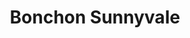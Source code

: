 ---
layout: place
title: "Bonchon Sunnyvale"
permalink: /california/sunnyvale/bonchon-sunnyvale.html
stateAbbr: CA
stateName: California
cityName: Sunnyvale
seo:
  name: "Bonchon Sunnyvale"
  type: Restaurant
  links: null
description: "Looking for sushi in Sunnyvale, California? Check out Bonchon Sunnyvale for a delightful Japanese dining experience. Enjoy a variety of sushi and other dishe..."
place_id: ChIJDblWdnq2j4ARlV_AvXov0bE
photos:
  - name: >-
      places/ChIJDblWdnq2j4ARlV_AvXov0bE/photos/AeeoHcJ4hvX4tBNcX9v2ld3M1nGc7WPyezqq3g1kOIJc-1yrTsfrybuM1VX4CCvFi6TX0r19pXnYhUtajc_V7pyQy-HNDjHxx8XB6pUCvzRgjuMET6VY_wNwZTtB5zsN97Dj865HF1iDrlS2lNSkd3wCBUla_R1_rf17A2_zWl9wmR40WtHXjry_tyusYTzTJfxYLr2Q4JMnQ5ZipBpjpXMq5mTmXQ9lRBVyNXz4dz83hUiOgqhk7M9cQKftSZrgTrx4D5Y5xv9pjJB1wLJy0upY0xkomxNjf9L58r7JtnGPR3PxGjwd9yQHLk38KZ1TY951xK_9E_Ml6kjvZ9u29mnPLiRTgrAO-jjHItSlfTUJumugCzS-sr8ydVFa7v6yo_5rP4k71jIzZ2_1mrvDuRMViO2IRD95q8HGiGDpyIx8y8c
    widthPx: 4032
    heightPx: 3024
    authorAttributions:
      - displayName: Lawrence
        uri: https://maps.google.com/maps/contrib/115790802576037566097
        photoUri: >-
          https://lh3.googleusercontent.com/a-/ALV-UjUF0A2Imt6MEigyFdqWt3VyG7aa1xIsaPR8DMR_H5FysLHeaRaJ5Q=s100-p-k-no-mo
    flagContentUri: >-
      https://www.google.com/local/imagery/report/?cb_client=maps_api_places.places_api&image_key=!1e10!2sCIHM0ogKEICAgID4mdTvfA&hl=en-US
    googleMapsUri: >-
      https://www.google.com/maps/place//data=!3m4!1e2!3m2!1sCIHM0ogKEICAgID4mdTvfA!2e10!4m2!3m1!1s0x808fb67a7656b90d:0xb1d12f7abdc05f95
  - name: >-
      places/ChIJDblWdnq2j4ARlV_AvXov0bE/photos/AeeoHcI-16uTLJ09on1QAeJAzkPAfmLMpzrgrxhTcVSQqC9M7o5CTxyTBAHkNYGh1BNwS2eyax2ZgDwln0QDxyeD5X6_K0zBB2pdMiYWCEBlkmFCwUaAuNZohUBaA8PyzKcQvcFFubSwVVHsVv91vBr0JltoPCyd_-PKZ5VAh8LBJuz5XK4HLpUG4pUpgrC0-_fr9P38bQ9EQSZcC_0WpM0GZWpL-hyce3kq0SgEpbOXPCZF3Kyc4uk_pCB9ioZME7ZkEMEI65045HaV3UdfVyZxVWDzxemFMThmtxJABkMqsY5q6Q
    widthPx: 800
    heightPx: 800
    authorAttributions:
      - displayName: Bonchon Sunnyvale
        uri: https://maps.google.com/maps/contrib/109464886480434924863
        photoUri: >-
          https://lh3.googleusercontent.com/a-/ALV-UjU8ig1iADRQfxldPo5NnUWpLrWgOInxhpD2k4j7Y_CY5CVM0zXe=s100-p-k-no-mo
    flagContentUri: >-
      https://www.google.com/local/imagery/report/?cb_client=maps_api_places.places_api&image_key=!1e10!2sAF1QipNTeq9XCI_08OWWRLlwRleMDdNIwkRQEsVvvo4V&hl=en-US
    googleMapsUri: >-
      https://www.google.com/maps/place//data=!3m4!1e2!3m2!1sAF1QipNTeq9XCI_08OWWRLlwRleMDdNIwkRQEsVvvo4V!2e10!4m2!3m1!1s0x808fb67a7656b90d:0xb1d12f7abdc05f95
  - name: >-
      places/ChIJDblWdnq2j4ARlV_AvXov0bE/photos/AeeoHcJI2dQqVGJi1rIcECoJQ-XeXFsDySZtAuDoMxUEbhI44_NTJ5RWXza_VKyQai6TLrjuOPcWzn2j0ULsYogDPp5aEz0-wePuTyR_cGsnmcXa0Xkqp2ilySqsc9SUT6VysHQM_MillST3lgyHWrDFC2cqtf4umSW8tVvVDxYPcl9Tnr34wkdBMaM9Jn-2umCutkzaqZ82ktiMLComuw76aGyPRIlgUwoSijAUhI9yJWN8JDrROXdINlToIVxbjKe3inoWtTPawbrJumcrIbmZI3YdQtjVYCQwX_x4mfh4lFz5hg
    widthPx: 1232
    heightPx: 693
    authorAttributions:
      - displayName: Bonchon Sunnyvale
        uri: https://maps.google.com/maps/contrib/109464886480434924863
        photoUri: >-
          https://lh3.googleusercontent.com/a-/ALV-UjU8ig1iADRQfxldPo5NnUWpLrWgOInxhpD2k4j7Y_CY5CVM0zXe=s100-p-k-no-mo
    flagContentUri: >-
      https://www.google.com/local/imagery/report/?cb_client=maps_api_places.places_api&image_key=!1e10!2sAF1QipPJg196VkRVwMx4S_jyv2KF3oXlsACNK6aDykdY&hl=en-US
    googleMapsUri: >-
      https://www.google.com/maps/place//data=!3m4!1e2!3m2!1sAF1QipPJg196VkRVwMx4S_jyv2KF3oXlsACNK6aDykdY!2e10!4m2!3m1!1s0x808fb67a7656b90d:0xb1d12f7abdc05f95
  - name: >-
      places/ChIJDblWdnq2j4ARlV_AvXov0bE/photos/AeeoHcK9-yBPdV9blz0bW2EzLGRKl1s1G7JcgyzTGta1LbLpmGqxoWLUKzRVZj67MKZ_jXL8yVktlngzjRQ6PMlGUDPuoc179ELC-BzKLw_V3lay4ytkqoarjsnGiox4wKwQcfZg3UYbdCjX8sth46nGtaVP5S-r5vwcFWR4ymIpCxvoWm1WRGasNiiEijQG735puYm3y3yNp7tEXVyxJjlKKCwE8cmx3UXSeI6497HkfY8Ov6jEnLKa7awgGLCcEN-tIhgKIJMNp5JtAl14_MeGD4rUaqyPe8LzIJXvNfSZo10jUCR82Wqg4SIyf4CwoFgLuNY45G9kj7f45cq2eg5GjKTHBiFHB98Q6jkEtFg31fWGJJxiHuIOTnudkJrcR17trRkDsoVRQHIMGViYZERuNQ63GAh3BLw_ygLs4jrf8W0s4g
    widthPx: 2992
    heightPx: 2075
    authorAttributions:
      - displayName: Review Bro
        uri: https://maps.google.com/maps/contrib/100137597475360755981
        photoUri: >-
          https://lh3.googleusercontent.com/a-/ALV-UjWFfoqg_UdQQ2jyMwyFS9xtr97q7IBwh6CdWudsEtQg-LWoU1Bh=s100-p-k-no-mo
    flagContentUri: >-
      https://www.google.com/local/imagery/report/?cb_client=maps_api_places.places_api&image_key=!1e10!2sCIHM0ogKEICAgIDz567wDg&hl=en-US
    googleMapsUri: >-
      https://www.google.com/maps/place//data=!3m4!1e2!3m2!1sCIHM0ogKEICAgIDz567wDg!2e10!4m2!3m1!1s0x808fb67a7656b90d:0xb1d12f7abdc05f95
  - name: >-
      places/ChIJDblWdnq2j4ARlV_AvXov0bE/photos/AeeoHcJV7Zgz9ki0EEGnDEJ1UOEtXHENgMw6j_sdbQ1Cz-U1r0cGEJwMN86jkEJ-vLhnJAZo9bZRrZ-Ok9CE5VzHcZXlxC35AB_teU-yD3m8iIvVNeES7RO75BjwX-tFSFQlLaxDW9TVw2mir4C7cAiidXSe8CTW1d9LBvAnzCkJVu1YNQwI66l2vk2llIzmhnuiASAOaevkV5rhzv4_7mPQ4MVAR3LgJnXuvfmUeKmbaGp1lJQRz5NC8HrxpgTJCo3hUDNvTpltRxaJ5kf439zqdkccytbCsQ00lQYlDhUNG_hzuTI8RkDVa_2RRWcAVkzMAI4pSoG8peT33wps6o5fEvnNTmWunm46AAvGkE8lw_S4I3tw2nj7doDUxXJ6i869meVdG0-CoBXN_XqRW2W9EMtIPMErLYCAr3TorNDfndXVqw
    widthPx: 3024
    heightPx: 4032
    authorAttributions:
      - displayName: Arthur T
        uri: https://maps.google.com/maps/contrib/113515519006046420886
        photoUri: >-
          https://lh3.googleusercontent.com/a/ACg8ocL91wCnWWszSM74wMWNMVHnaorIcHm5hK-ap_UM0xjhwmsBVf-F=s100-p-k-no-mo
    flagContentUri: >-
      https://www.google.com/local/imagery/report/?cb_client=maps_api_places.places_api&image_key=!1e10!2sCIHM0ogKEICAgIDX18fMUw&hl=en-US
    googleMapsUri: >-
      https://www.google.com/maps/place//data=!3m4!1e2!3m2!1sCIHM0ogKEICAgIDX18fMUw!2e10!4m2!3m1!1s0x808fb67a7656b90d:0xb1d12f7abdc05f95
  - name: >-
      places/ChIJDblWdnq2j4ARlV_AvXov0bE/photos/AeeoHcKsntwDUAlAQF-FVFiJXeBgIT5SmSyCBzS55OjQwylK_aIEM6DL3h028_qXQ_rdZYLdi_rO-wFv7W9Cjt5k4XjeZFBAvsFo3m1k7N3LNdsNth6UFDlq2_O2K2Qt2S9notnHCz_UCLRoYhp1nvEg_vlCNDuZV_WoMqY2j_pTUpHBh7lTKS6mFDHlxwwW7Rj3LNtcAnjGgHV6satUTXMoHLF7JkLhSKIsUPvWQKJlQzVpfkYLINeZ7NiqcXMHvvUi37eiVcDAhmTP8ehBdPrrlhZrKMpQhlMPgFPvwMTWS-Cy3w
    widthPx: 800
    heightPx: 800
    authorAttributions:
      - displayName: Bonchon Sunnyvale
        uri: https://maps.google.com/maps/contrib/109464886480434924863
        photoUri: >-
          https://lh3.googleusercontent.com/a-/ALV-UjU8ig1iADRQfxldPo5NnUWpLrWgOInxhpD2k4j7Y_CY5CVM0zXe=s100-p-k-no-mo
    flagContentUri: >-
      https://www.google.com/local/imagery/report/?cb_client=maps_api_places.places_api&image_key=!1e10!2sAF1QipN0AE5AYDLY4ivVSu3VJc_nSM7CnjQQ7csyZoXe&hl=en-US
    googleMapsUri: >-
      https://www.google.com/maps/place//data=!3m4!1e2!3m2!1sAF1QipN0AE5AYDLY4ivVSu3VJc_nSM7CnjQQ7csyZoXe!2e10!4m2!3m1!1s0x808fb67a7656b90d:0xb1d12f7abdc05f95
  - name: >-
      places/ChIJDblWdnq2j4ARlV_AvXov0bE/photos/AeeoHcJMAkpBjl2IJs3CXZpSGugRFOMSzyX7gJz7a_FaIhCjFfo2b4qUF13k5eWkOk2UZMLNPCjkVIeqHgq0XKRPH7ncdNCL9GrO-Zd8aL1BlcH97_qosF0-8idwOz6a4FkC4Rbo9uW1Uh5Cb_J-sOFyUXnHNldCw7U0x6sVBLg20DlSBZQS-VrOCzpDNIjSenLacuo7H-i3v5WdoxCrKXqHa06VT0TerEsi_gJ3GBV5o0EOR-w33xL0eYP2meNBIGeM3NujtFa7UYA29lGn31iedrJtdhbKCo_dGbEZQE3J8Zhe-OHCGPYb5z2fFTDI0Bm7e01rohNffywNHFpqjlYt-WhztsjaSet8HARo_9G9wlGwEc5uUmEoNe-nFoZ3-hZ_6hFn31s3H-hOSpUZnOOsAhOPwSdny7UG9f47cKxxg9U
    widthPx: 3024
    heightPx: 4032
    authorAttributions:
      - displayName: Arthur T
        uri: https://maps.google.com/maps/contrib/113515519006046420886
        photoUri: >-
          https://lh3.googleusercontent.com/a/ACg8ocL91wCnWWszSM74wMWNMVHnaorIcHm5hK-ap_UM0xjhwmsBVf-F=s100-p-k-no-mo
    flagContentUri: >-
      https://www.google.com/local/imagery/report/?cb_client=maps_api_places.places_api&image_key=!1e10!2sCIHM0ogKEICAgIDX18fMcw&hl=en-US
    googleMapsUri: >-
      https://www.google.com/maps/place//data=!3m4!1e2!3m2!1sCIHM0ogKEICAgIDX18fMcw!2e10!4m2!3m1!1s0x808fb67a7656b90d:0xb1d12f7abdc05f95
  - name: >-
      places/ChIJDblWdnq2j4ARlV_AvXov0bE/photos/AeeoHcKnGk91M-IZArHA7mo3wxuP93-vYxpDSo7lwwWXGBbq-hqTfiuwHClw20Vd0d5f_l5iTRl4t4E3ZA5sD53FcI59KESXzj0v1xtRHJBVcpUNR-JNHHZyDStStaEm9_N1mNlpk13rMjMwndxliGQrbFpg6J-XN8ycPclHnlK89hGS356zrZ3H_Z6YZo2WUxD_6R7XLtMPgdfjm5xG4e7xxDAK3Nkybcqmj6sw-ieF_QBelBQKWdlWc-Ss99bwq0f8L0hGFS_7JMF3xmSN_Uw8tqnNPLYPKIaKosj2PG-AcSSzpzYDfA26LNZlG_lkei37CGbRerYV2DakzNic5WbfM1CGlJrwuyFAmquGYtktwqT4zWwum7luX-pDWjKxDN2rG5H9JzqQ-SQeh0-ve9OF8cxMzH3vGPP_EuEo2VIYPpfAhA
    widthPx: 3024
    heightPx: 4032
    authorAttributions:
      - displayName: Arthur T
        uri: https://maps.google.com/maps/contrib/113515519006046420886
        photoUri: >-
          https://lh3.googleusercontent.com/a/ACg8ocL91wCnWWszSM74wMWNMVHnaorIcHm5hK-ap_UM0xjhwmsBVf-F=s100-p-k-no-mo
    flagContentUri: >-
      https://www.google.com/local/imagery/report/?cb_client=maps_api_places.places_api&image_key=!1e10!2sCIHM0ogKEICAgIDX18fMMw&hl=en-US
    googleMapsUri: >-
      https://www.google.com/maps/place//data=!3m4!1e2!3m2!1sCIHM0ogKEICAgIDX18fMMw!2e10!4m2!3m1!1s0x808fb67a7656b90d:0xb1d12f7abdc05f95
  - name: >-
      places/ChIJDblWdnq2j4ARlV_AvXov0bE/photos/AeeoHcKBGvFd63ttUQLLbuh79Ki44fhY_QJ_-mwK9tWCXLYSyCWb00qy9upGXjw2O2Z4Jm6e9SHZu-EacfWu-7t_CHjZp5gOKXk1i5gr691vWWq72b050gfjbS2UqCEmGSVL18YueGW8RmPnTBbz6RWqpw-gqkFb_Y0rywRnthPcM0pjKszZUsF3DfGA24U1R5TneFzzkAT_q2Bwcp0oiTFCcSW8skXj69sAkKs34GL4wyDoB26aASgmzL6P46JxDQ1GsLtBI8pGXVAJoM8BKTipJD0l2cdrO0IZbsgeojWyA6i4q6WgpjT8uWTD4UxZVl0KL-5EC1spjVuiRgh1qBopDWjfdBhyDXTlpS39iX_XsAGWmTIsZ_mfQN4cs-OM0JHmEaAsjlwpXGObQ8zkQQ-u_MXrfOnYTlaQ2ZHc2rtvS0UK-A
    widthPx: 3024
    heightPx: 4032
    authorAttributions:
      - displayName: ryan
        uri: https://maps.google.com/maps/contrib/111550828370803985461
        photoUri: >-
          https://lh3.googleusercontent.com/a-/ALV-UjXnB1fN6ejiD14eZ9phKNu3EVmxUHPmedSaxs-C9cawHW2_RQpG=s100-p-k-no-mo
    flagContentUri: >-
      https://www.google.com/local/imagery/report/?cb_client=maps_api_places.places_api&image_key=!1e10!2sCIHM0ogKEICAgID9y92MJA&hl=en-US
    googleMapsUri: >-
      https://www.google.com/maps/place//data=!3m4!1e2!3m2!1sCIHM0ogKEICAgID9y92MJA!2e10!4m2!3m1!1s0x808fb67a7656b90d:0xb1d12f7abdc05f95
  - name: >-
      places/ChIJDblWdnq2j4ARlV_AvXov0bE/photos/AeeoHcK2olz3freTiqWHyaVNtGqE5t7nd-0AlqOLk9OU3haj1yNegbl_Ws2CP56HE7xUNsJQ2CeId-0DWid2G_TUgnLz9fXhZqRilCcf0oC9YYAAfKzweqL0kwquA1806EMQluCj4-3bxuHQBB9wZQ9bvKudKdwJzPfej90udqCoMsKQgTxHCLTml_Dqwzf2zhlIpXO8WLzPJIVnpTI3YfuuI7odMLARNxlxb-v1L1dvfifeuuLwAQKsvciQihONu-U6D4_5qEw1TUsXp2ebw8JukNpJeP_U_-_r0SMWA-MkxGEU4yKA8IEYM1yk_x-IolI80EV0cWKT8gSjaLo0Sr80adk5ioqk6QSiBcoEvCk-zrJjBb4ZMSwLKz1wdBElekULrrTydJZ5CEogtF37YfR1qCA2inGU_ygzv9A21ziB8rzxG06h
    widthPx: 960
    heightPx: 721
    authorAttributions:
      - displayName: Ven Subbaraman
        uri: https://maps.google.com/maps/contrib/104918718289192093105
        photoUri: >-
          https://lh3.googleusercontent.com/a/ACg8ocLb_l87VQDG0I0E0aEFVD8gSUihEZCWwrV_Lk60kWo0-Bz46g=s100-p-k-no-mo
    flagContentUri: >-
      https://www.google.com/local/imagery/report/?cb_client=maps_api_places.places_api&image_key=!1e10!2sCIHM0ogKEICAgICGqZGt5QE&hl=en-US
    googleMapsUri: >-
      https://www.google.com/maps/place//data=!3m4!1e2!3m2!1sCIHM0ogKEICAgICGqZGt5QE!2e10!4m2!3m1!1s0x808fb67a7656b90d:0xb1d12f7abdc05f95
address: 572 E El Camino Real, Sunnyvale, CA 94087, USA
street: 572 E El Camino Real
city: Sunnyvale
state: CA
zip: '94087'
country: USA
neighborhood: null
latitude: '37.362303'
longitude: '-122.027340'
accessibility_options:
  wheelchairAccessibleParking: true
  wheelchairAccessibleEntrance: true
  wheelchairAccessibleRestroom: true
  wheelchairAccessibleSeating: true
business_status: OPERATIONAL
name: Bonchon Sunnyvale
google_maps_links:
  directionsUri: >-
    https://www.google.com/maps/dir//''/data=!4m7!4m6!1m1!4e2!1m2!1m1!1s0x808fb67a7656b90d:0xb1d12f7abdc05f95!3e0
  placeUri: https://maps.google.com/?cid=12813074619061788565
  writeAReviewUri: >-
    https://www.google.com/maps/place//data=!4m3!3m2!1s0x808fb67a7656b90d:0xb1d12f7abdc05f95!12e1
  reviewsUri: >-
    https://www.google.com/maps/place//data=!4m4!3m3!1s0x808fb67a7656b90d:0xb1d12f7abdc05f95!9m1!1b1
  photosUri: >-
    https://www.google.com/maps/place//data=!4m3!3m2!1s0x808fb67a7656b90d:0xb1d12f7abdc05f95!10e5
primary_type: Asian Restaurant
opening_hours:
  regular: null
  current: null
secondary_opening_hours:
  regular:
    weekdayDescriptions: null
    type: null
  current:
    weekdayDescriptions: null
    type: null
phone: null
price_level: null
price_range: null
rating: null
rating_count: 0
website: null
reviews: null
parking_options: null
payment_options: null
allow_dogs: null
curbside_pickup: null
delivery: null
dine_in: null
good_for_children: null
good_for_groups: null
good_for_sports: null
live_music: null
menu_for_children: null
outdoor_seating: null
reservable: null
restroom: null
serves_beer: null
serves_breakfast: null
serves_brunch: null
serves_cocktails: null
serves_coffee: null
serves_dinner: null
serves_dessert: null
serves_lunch: null
serves_vegetarian_food: null
serves_wine: null
takeout: null
summary: null

---